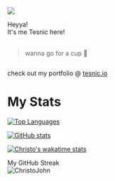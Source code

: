 

<img align=center src="https://visitor-badge.laobi.icu/badge?page_id=christo-zero-john">


Heyya!<br>
It's me Tesnic here!<br>
<br>

> wanna go for a cup 🥂

``` Whenever I find something interesting, I'll make my version of it, unless I don't know how to do it... Thats ma policy •°•
```
check out my portfolio @ [tesnic.io](https://tesnic.netlify.app)

# My Stats
[![Top Languages](https://github-readme-stats.vercel.app/api/top-langs/?username=christo-zero-john&layout=donut&show_icons=true&theme=radical&show_owner=true&rank_icon=github&custom_title=Top%20Languages%20used%20by%20Tesnic)](https://github.com/christo-zero-john/github-readme-stats)


[![GitHub stats](https://github-readme-stats.vercel.app/api?username=christo-zero-john&show_icons=true&theme=dark&show_owner=true&rank_icon=github&custom_title=My%20sGitHub%20statistics)](https://github.com/christo-zero-john/github-readme-stats)


[![Christo's wakatime stats](https://github-readme-stats.vercel.app/api/wakatime?username=christojohn&show_icons=true&theme=synthwave&show_owner=true&rank_icon=github&custom_title=My%20Coding%20duration(This%20week))](https://github.com/christo-zero-john/github-readme-stats)


<p>My GitHub Streak <br><img align="center" src="https://github-readme-streak-stats.herokuapp.com/?user=christo-zero-john&" alt="ChristoJohn" /></p>
